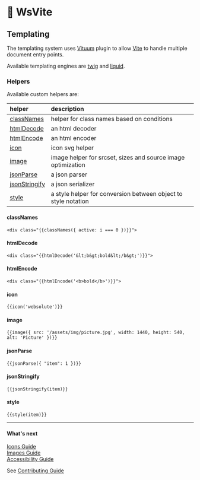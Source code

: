 # 🔵 WsVite

## Templating

The templating system uses [Vituum](https://vituum.dev/) plugin to allow [Vite](https://vitejs.dev/) to handle multiple document entry points. 

Available templating engines are [twig](../samples/twig/README.md) and [liquid](../samples/liquid/README.md).  

### Helpers

Available custom helpers are:

|helper                          | description                                                   |
|:-------------------------------|:--------------------------------------------------------------|
|[classNames](#classNames)       |helper for class names based on conditions                     |
|[htmlDecode](#htmlDecode)       |an html decoder                                                |
|[htmlEncode](#htmlEncode)       |an html encoder                                                |
|[icon](#icon)                   |icon svg helper                                                |
|[image](#image)                 |image helper for srcset, sizes and source image optimization   |
|[jsonParse](#jsonParse)         |a json parser                                                  |
|[jsonStringify](#jsonStringify) |a json serializer                                              |
|[style](#style)                 |a style helper for conversion between object to style notation |

#### classNames

```twig
<div class="{{classNames({ active: i === 0 })}}">
```

#### htmlDecode

```twig
<div class="{{htmlDecode('&lt;b&gt;bold&lt;/b&gt;')}}">
```

#### htmlEncode

```twig
<div class="{{htmlEncode('<b>bold</b>')}}">
```

#### icon

```twig
{{icon('websolute')}}
```

#### image

```twig
{{image({ src: '/assets/img/picture.jpg', width: 1440, height: 540, alt: 'Picture' })}}
```

#### jsonParse

```twig
{{jsonParse({ "item": 1 })}}
```

#### jsonStringify

```twig
{{jsonStringify(item)}}
```

#### style

```twig
{{style(item)}}
```

---
#### What's next
[Icons Guide](ICONS.md)  
[Images Guide](IMAGES.md)  
[Accessibility Guide](ACCESSIBILITY.md)  

See [Contributing Guide](../CONTRIBUTING.md)
